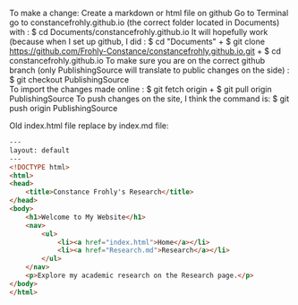 To make a change:
Create a markdown or html file on github
Go to Terminal
go to constancefrohly.github.io (the correct folder located in Documents) with :
$ cd Documents/constancefrohly.github.io 
It will hopefully work (because when I set up github, I did :
$ cd "Documents" + $ git clone https://github.com/Frohly-Constance/constancefrohly.github.io.git + $ cd constancefrohly.github.io
To make sure you are on the correct github branch (only PublishingSource will translate to public changes on the side) : 
$ git checkout PublishingSource                                              
To import the changes made online :
$ git fetch origin + $ git pull origin PublishingSource 
To push changes on the site, I think the command is: 
$ git push origin PublishingSource 



Old index.html file replace by index.md file:
```html
---
layout: default
---
<!DOCTYPE html>
<html>
<head>
    <title>Constance Frohly's Research</title>
</head>
<body>
    <h1>Welcome to My Website</h1>
    <nav>
        <ul>
            <li><a href="index.html">Home</a></li>
            <li><a href="Research.md">Research</a></li>
        </ul>
    </nav>
    <p>Explore my academic research on the Research page.</p>
</body>
</html>
```

